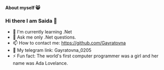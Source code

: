 #### About myself 😸
### Hi there I am Saida 👋
- 🌱 I'm currently learning .Net
- 💬 Ask me only .Net questions.
- 📫 How to contact me: https://github.com/Gayratovna
- 📩 My telegram link: Gayratovna_0205
- ⚡ Fun fact: The world's first computer programmer was a girl and her name was Ada Lovelance.

